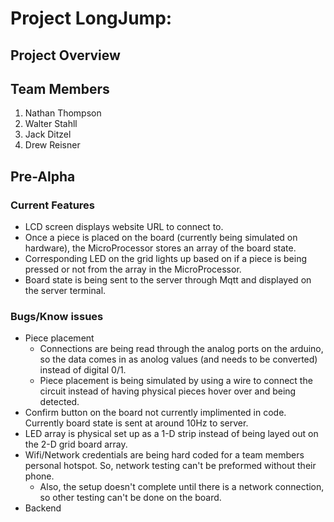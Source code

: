
# Project LongJump:

## Project Overview


## Team Members
1. Nathan Thompson
2. Walter Stahll
3. Jack Ditzel
4. Drew Reisner


## Pre-Alpha

### Current Features
- LCD screen displays website URL to connect to.
- Once a piece is placed on the board (currently being simulated on hardware), the MicroProcessor stores an array of the board state.
- Corresponding LED on the grid lights up based on if a piece is being pressed or not from the array in the MicroProcessor.
- Board state is being sent to the server through Mqtt and displayed on the server terminal.

### Bugs/Know issues
- Piece placement
  - Connections are being read through the analog ports on the arduino, so the data comes in as anolog values (and needs to be converted) instead of digital 0/1.
  - Piece placement is being simulated by using a wire to connect the circuit instead of having physical pieces hover over and being detected.
- Confirm button on the board not currently implimented in code. Currently board state is sent at around 10Hz to server. 
- LED array is physical set up as a 1-D strip instead of being layed out on the 2-D grid board array.
- Wifi/Network credentials are being hard coded for a team members personal hotspot. So, network testing can't be preformed without their phone.
  - Also, the setup doesn't complete until there is a network connection, so other testing can't be done on the board.
- Backend
